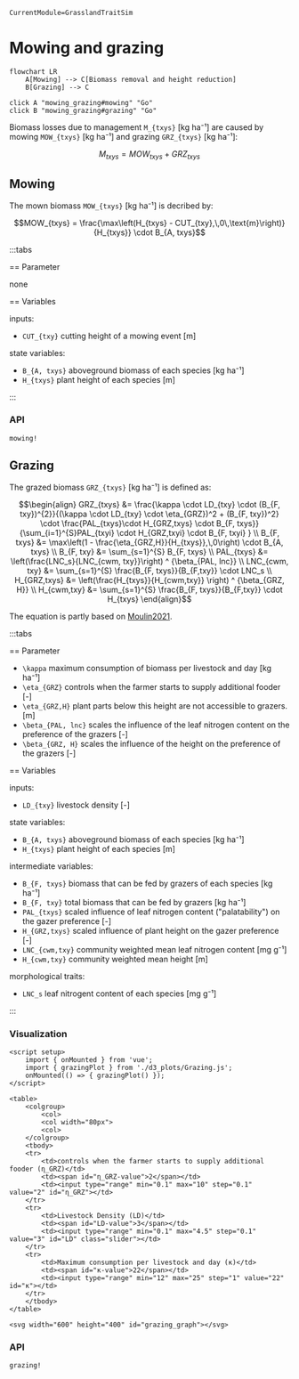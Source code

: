 ```@meta
CurrentModule=GrasslandTraitSim
```

# Mowing and grazing

```mermaid
flowchart LR
    A[Mowing] --> C[Biomass removal and height reduction]
    B[Grazing] --> C 

click A "mowing_grazing#mowing" "Go"
click B "mowing_grazing#grazing" "Go"
```

Biomass losses due to management ``M_{txys}`` [kg ha⁻¹] are caused by mowing ``MOW_{txys}`` [kg ha⁻¹] and grazing ``GRZ_{txys}`` [kg ha⁻¹]:
```math
M_{txys} = MOW_{txys} + GRZ_{txys}
```

## Mowing

The mown biomass ``MOW_{txys}`` [kg ha⁻¹] is decribed by:
```math
MOW_{txys} =  \frac{\max\left(H_{txys} - CUT_{txy},\,0\,\text{m}\right)}{H_{txys}} \cdot B_{A, txys}
```

:::tabs

== Parameter

none

== Variables

inputs:
- ``CUT_{txy}`` cutting height of a mowing event [m]

state variables:
- ``B_{A, txys}`` aboveground biomass of each species [kg ha⁻¹]
- ``H_{txys}`` plant height of each species [m]

:::

### API
```@docs
mowing!
```

## Grazing

The grazed biomass ``GRZ_{txys}`` [kg ha⁻¹] is defined as:
```math
\begin{align}
GRZ_{txys} &=
    \frac{\kappa \cdot LD_{txy} \cdot (B_{F, txy})^{2}}{(\kappa \cdot LD_{txy} \cdot \eta_{GRZ})^2 + (B_{F, txy})^2} \cdot
    \frac{PAL_{txys}\cdot H_{GRZ,txys} \cdot B_{F, txys}}{\sum_{i=1}^{S}PAL_{txyi} \cdot H_{GRZ,txyi} \cdot B_{F, txyi}  } \\
B_{F, txys} &= \max\left(1 - \frac{\eta_{GRZ,H}}{H_{txys}},\,0\right) \cdot B_{A, txys} \\
B_{F, txy} &= \sum_{s=1}^{S} B_{F, txys} \\
PAL_{txys} &= \left(\frac{LNC_s}{LNC_{cwm, txy}}\right) ^ {\beta_{PAL, lnc}} \\
LNC_{cwm, txy} &= \sum_{s=1}^{S} \frac{B_{F, txys}}{B_{F,txy}} \cdot LNC_s \\
H_{GRZ,txys} &= \left(\frac{H_{txys}}{H_{cwm,txy}} \right) ^ {\beta_{GRZ, H}} \\
H_{cwm,txy} &= \sum_{s=1}^{S} \frac{B_{F, txys}}{B_{F,txy}} \cdot H_{txys}
\end{align}
```

The equation is partly based on [Moulin2021](@cite).

:::tabs

== Parameter

- ``\kappa`` maximum consumption of biomass per livestock and day [kg ha⁻¹]
- ``\eta_{GRZ}`` controls when the farmer starts to supply additional fooder [-]
- ``\eta_{GRZ,H}`` plant parts below this height are not accessible to grazers. [m] 
- ``\beta_{PAL, lnc}`` scales the influence of the leaf nitrogen content on the preference of the grazers [-]
- ``\beta_{GRZ, H}`` scales the influence of the height on the preference of the grazers [-]

== Variables

inputs:
- ``LD_{txy}`` livestock density [-]

state variables:
- ``B_{A, txys}`` aboveground biomass of each species [kg ha⁻¹]
- ``H_{txys}`` plant height of each species [m]

intermediate variables:
- ``B_{F, txys}`` biomass that can be fed by grazers of each species [kg ha⁻¹]
- ``B_{F, txy}`` total biomass that can be fed by grazers [kg ha⁻¹]
- ``PAL_{txys}`` scaled influence of leaf nitrogen content ("palatability") on the gazer preference [-]
- ``H_{GRZ,txys}`` scaled influence of plant height on the gazer preference [-]
- ``LNC_{cwm,txy}`` community weighted mean leaf nitrogen content [mg g⁻¹]
- ``H_{cwm,txy}`` community weighted mean height [m]


morphological traits:
- ``LNC_s`` leaf nitrogent content of each species [mg g⁻¹]

:::


### Visualization
```@raw html
<script setup>
    import { onMounted } from 'vue';
    import { grazingPlot } from './d3_plots/Grazing.js';
    onMounted(() => { grazingPlot() });
</script>

<table>
    <colgroup>
        <col>
        <col width="80px">
        <col>
    </colgroup>
    <tbody>
    <tr>
        <td>controls when the farmer starts to supply additional fooder (η_GRZ)</td>
        <td><span id="η_GRZ-value">2</span></td>
        <td><input type="range" min="0.1" max="10" step="0.1" value="2" id="η_GRZ"></td>
    </tr>
    <tr>
        <td>Livestock Density (LD)</td>
        <td><span id="LD-value">3</span></td>
        <td><input type="range" min="0.1" max="4.5" step="0.1" value="3" id="LD" class="slider"></td>
    </tr>
    <tr>
        <td>Maximum consumption per livestock and day (κ)</td>
        <td><span id="κ-value">22</span></td>
        <td><input type="range" min="12" max="25" step="1" value="22" id="κ"></td>
    </tr>
    </tbody>
</table>

<svg width="600" height="400" id="grazing_graph"></svg> 
```

### API
```@docs
grazing!
```